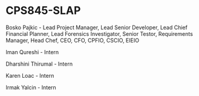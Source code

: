 # CPS845-SLAP

Bosko Pajkic - Lead Project Manager, Lead Senior Developer, Lead Chief Financial Planner, Lead Forensics Investigator, Senior Testor, Requirements Manager, Head Chef, CEO, CFO, CPFIO, CSCIO, EIEIO

Iman Qureshi - Intern

Dharshini Thirumal - Intern

Karen Loac - Intern

Irmak Yalcin - Intern
